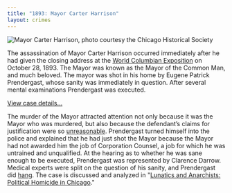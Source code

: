 ```yaml
---
title: "1893: Mayor Carter Harrison"
layout: crimes
---
```


![Mayor Carter Harrison, photo courtesy the Chicago Historical Society]()

The assassination of Mayor Carter Harrison occurred immediately after he had given the closing address at the [World Columbian Exposition](http://florencekelley.northwestern.edu/historical/expo/) on October 28, 1893. The Mayor was known as the Mayor of the Common Man, and much beloved. The mayor was shot in his home by Eugene Patrick Prendergast, whose sanity was immediately in question. After several mental examinations Prendergast was executed.

[View case details...](/database/916/)

The murder of the Mayor attracted attention not only because it was the Mayor who was murdered, but also because the defendant’s claims for justification were so [unreasonable](/docs_fk/homicide/916/Brower.pdf). Prendergast turned himself into the police and explained that he had just shot the Mayor because the Mayor had not awarded him the job of Corporation Counsel, a job for which he was untrained and unqualified. At the hearing as to whether he was sane enough to be executed, Prendergast was represented by Clarence Darrow. Medical experts were split on the question of his sanity, and Prendergast did [hang](/docs_fk/homicide/916/Certification.pdf). The case is discussed and analyzed in "[Lunatics and Anarchists: Political Homicide in Chicago](/docs_fk/homicide/LawJournal/JCLC07.pdf)."
